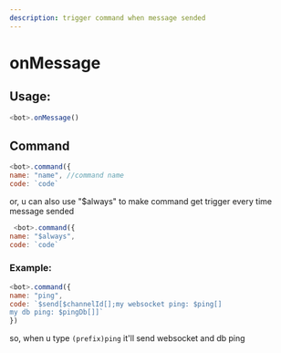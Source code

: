 ```yaml
---
description: trigger command when message sended
---
```


# onMessage

## Usage:

```js
<bot>.onMessage()
```

## Command

```javascript
<bot>.command({
name: "name", //command name
code: `code`
```
or, u can also use "$always" to make command get trigger every time message sended
```javascript
 <bot>.command({
name: "$always",
code: `code`
```
### Example:

```js
<bot>.command({
name: "ping",
code: `$send[$channelId[];my websocket ping: $ping[]
my db ping: $pingDb[]]`
})
```

so, when u type `(prefix)ping` it'll send websocket and db ping

